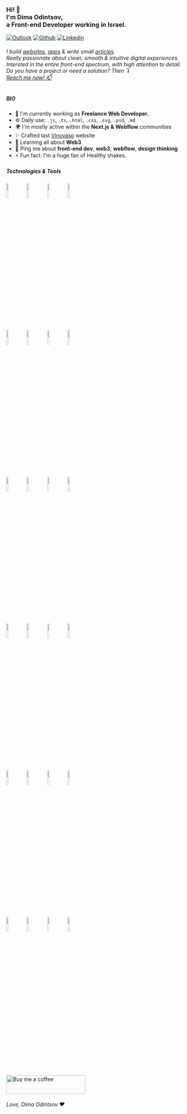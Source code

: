 <h3>
Hi! 👋
<br>
I'm Dima Odintsov,
<br>
a Front-end Developer working in Israel.
</h3>

<!-- Your badges
You can use the website to generate badges: https://shields.io/
-->
[![Outlook](https://img.shields.io/badge/-Outlook-0078D4?style=flat&logo=Microsoft-Outlook&logoColor=white)](mailto:hey@dimaodin.com?subject=I%20wanted%20to%20discuss%20a%20new%20project.&body=Hi!%20My%20name%20is%20_%2C%20and%20i%20want%20a%20brand%20new%20web%20experience!%20%F0%9F%8E%89)
[![Github](https://img.shields.io/badge/-Github-000?style=flat&logo=Github&logoColor=white)](https://github.com/dimaodin)
[![Linkedin](https://img.shields.io/badge/-LinkedIn-blue?style=flat&logo=Linkedin&logoColor=white)](https://www.linkedin.com/in/dimaodin/)

<h6>
I build <a href="https://dimaodin.com">websites</a>,
<a href="https://dimaodin.com">apps</a> &
write small <a href="https://dimaodin.com/blog">articles</a>.
<br>
Really passionate about clean, smooth & intuitive digital experiences.
<br>
Intersted in the entire front-end spectrum, with high attention to detail.
<br>
Do you have a project or need a solution? Then ↴<br><a href="mailto:hey@dimaodin.com?subject=I%20wanted%20to%20discuss%20a%20new%20project.&body=Hi!%20My%20name%20is%20_%2C%20and%20i%20want%20a%20brand%20new%20web%20experience!%20%F0%9F%8E%89">Reach me now! 📫</a>
</h6>

##### BIO

- 🏢 I'm currently working as **Freelance Web Developer.**
- ⚙️ Daily use: `.js`, `.ts`, `.html`, `.css`, `.svg`, `.psd`, `.md`
- 🌍 I'm mostly active within the **Next.js & Webflow** communities
- ✨ Crafted last [Vinovaso](https://vinovaso.vercel.app/) website
- 🌱 Learning all about **Web3**
- 💬 Ping me about **front-end dev**, **web3**, **webflow**, **design thinking**
- ⚡️ Fun fact: I'm a huge fan of Healthy shakes.
  
##### Technologies & Tools
<p>
  <code><img width="10%" src="https://www.vectorlogo.zone/logos/w3_html5/w3_html5-ar21.svg"></code>
  <code><img width="10%" src="https://www.vectorlogo.zone/logos/typescriptlang/typescriptlang-ar21.svg"></code>
  <code><img width="10%" src="https://www.vectorlogo.zone/logos/javascript/javascript-ar21.svg"></code>
  <code><img width="10%" src="https://www.vectorlogo.zone/logos/reactjs/reactjs-ar21.svg"></code>
  <br />
  <code><img width="10%" src="https://www.vectorlogo.zone/logos/gatsbyjs/gatsbyjs-ar21.svg"></code>
  <code><img width="10%" src="https://www.vectorlogo.zone/logos/w3_css/w3_css-ar21.svg"></code>
  <code><img width="10%" src="https://www.vectorlogo.zone/logos/tailwindcss/tailwindcss-ar21.svg"></code>
  <code><img width="10%" src="https://www.vectorlogo.zone/logos/sass-lang/sass-lang-ar21.svg"></code>
  <br />
  <code><img width="10%" src="https://www.vectorlogo.zone/logos/webflow/webflow-ar21.svg"></code>
  <code><img width="10%" src="https://www.vectorlogo.zone/logos/json/json-ar21.svg"></code>
  <code><img width="10%" src="https://www.vectorlogo.zone/logos/firebase/firebase-ar21.svg"></code>
  <code><img width="10%" src="https://www.vectorlogo.zone/logos/nodejs/nodejs-ar21.svg"></code>
  <br />
  <code><img width="10%" src="https://www.vectorlogo.zone/logos/shopify/shopify-ar21.svg"></code>
  <code><img width="10%" src="https://www.vectorlogo.zone/logos/wordpress/wordpress-ar21.svg"></code>
  <code><img width="10%" src="https://www.vectorlogo.zone/logos/google_analytics/google_analytics-ar21.svg"></code>
  <code><img width="10%" src="https://www.vectorlogo.zone/logos/jquery/jquery-ar21.svg"></code>
  <br />
  <code><img width="10%" src="https://www.vectorlogo.zone/logos/dartlang/dartlang-ar21.svg"></code>
  <code><img width="10%" src="https://www.vectorlogo.zone/logos/flutterio/flutterio-ar21.svg"></code>
  <code><img width="10%" src="https://www.vectorlogo.zone/logos/js_webpack/js_webpack-ar21.svg"></code>
  <code><img width="10%" src="https://www.vectorlogo.zone/logos/git-scm/git-scm-ar21.svg"></code>
  <br />
  <code><img width="10%" src="https://www.vectorlogo.zone/logos/gnu_bash/gnu_bash-ar21.svg"></code>
  <code><img width="10%" src="https://www.vectorlogo.zone/logos/eslint/eslint-ar21.svg"></code>
  <code><img width="10%" src="https://www.vectorlogo.zone/logos/graphql/graphql-ar21.svg"></code>
  <code><img width="10%" src="https://www.vectorlogo.zone/logos/jestjsio/jestjsio-ar21.svg"></code>
</p>

<br>

 <a href="https://www.buymeacoffee.com/dimaodin" target="_blank">
    <img alt="Buy me a coffee" src="https://cdn.buymeacoffee.com/buttons/v2/default-orange.png" height="50" width="210"/>
 </a>

<h6>Love, Dima Odintsov ❤️</h6>

